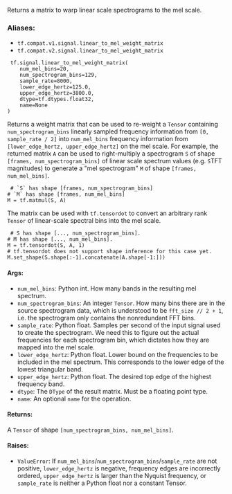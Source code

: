 Returns a matrix to warp linear scale spectrograms to the mel scale.
### Aliases:
- `tf.compat.v1.signal.linear_to_mel_weight_matrix`
- `tf.compat.v2.signal.linear_to_mel_weight_matrix`

```
 tf.signal.linear_to_mel_weight_matrix(
    num_mel_bins=20,
    num_spectrogram_bins=129,
    sample_rate=8000,
    lower_edge_hertz=125.0,
    upper_edge_hertz=3800.0,
    dtype=tf.dtypes.float32,
    name=None
)
```
Returns a weight matrix that can be used to re-weight a `Tensor` containing `num_spectrogram_bins` linearly sampled frequency information from `[0, sample_rate / 2]` into `num_mel_bins` frequency information from `[lower_edge_hertz, upper_edge_hertz]` on the mel scale.
For example, the returned matrix `A` can be used to right-multiply a spectrogram `S` of shape `[frames, num_spectrogram_bins]` of linear scale spectrum values (e.g. `S`TFT magnitudes) to generate a "mel spectrogram" `M` of shape `[frames, num_mel_bins]`.

```
 # `S` has shape [frames, num_spectrogram_bins]
# `M` has shape [frames, num_mel_bins]
M = tf.matmul(S, A)
```
The matrix can be used with `tf.tensordot` to convert an arbitrary rank `Tensor` of linear-scale spectral bins into the mel scale.

```
 # S has shape [..., num_spectrogram_bins].
# M has shape [..., num_mel_bins].
M = tf.tensordot(S, A, 1)
# tf.tensordot does not support shape inference for this case yet.
M.set_shape(S.shape[:-1].concatenate(A.shape[-1:]))
```
#### Args:
- `num_mel_bins`: Python int. How many bands in the resulting mel spectrum.
- `num_spectrogram_bins`: An integer `Tensor`. How many bins there are in the source spectrogram data, which is understood to be `fft_size // 2 + 1`, i.e. the spectrogram only contains the nonredundant FFT bins.
- `sample_rate`: Python float. Samples per second of the input signal used to create the spectrogram. We need this to figure out the actual frequencies for each spectrogram bin, which dictates how they are mapped into the mel scale.
- `lower_edge_hertz`: Python float. Lower bound on the frequencies to be included in the mel spectrum. This corresponds to the lower edge of the lowest triangular band.
- `upper_edge_hertz`: Python float. The desired top edge of the highest frequency band.
- `dtype`: The `DType` of the result matrix. Must be a floating point type.
- `name`: An optional `name` for the operation.
#### Returns:
A `Tensor` of shape `[num_spectrogram_bins, num_mel_bins]`.
#### Raises:
- `ValueError`: If `num_mel_bins`/`num_spectrogram_bins`/`sample_rate` are not positive, `lower_edge_hertz` is negative, frequency edges are incorrectly ordered, `upper_edge_hertz` is larger than the Nyquist frequency, or `sample_rate` is neither a Python float nor a constant Tensor.

